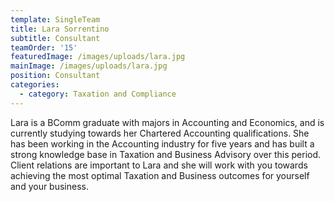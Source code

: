 ```yaml
---
template: SingleTeam
title: Lara Sorrentino
subtitle: Consultant
teamOrder: '15'
featuredImage: /images/uploads/lara.jpg
mainImage: /images/uploads/lara.jpg
position: Consultant
categories:
  - category: Taxation and Compliance
---
```

Lara is a BComm graduate with majors in Accounting and Economics, and is currently studying towards her Chartered Accounting qualifications.  She has been working in the Accounting industry for five years and has built a strong knowledge base in Taxation and Business Advisory over this period.  Client relations are important to Lara and she will work with you towards achieving the most optimal Taxation and Business outcomes for yourself and your business.
